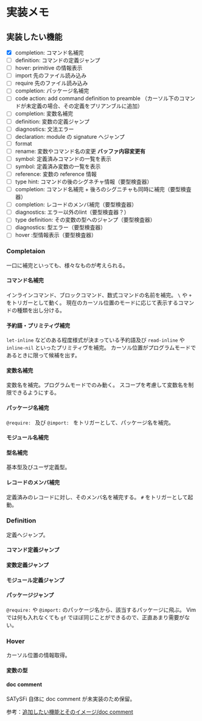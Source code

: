 # 実装メモ

## 実装したい機能

- [x] completion: コマンド名補完
- [ ] definition: コマンドの定義ジャンプ
- [ ] hover: primitive の情報表示
- [ ] import 先のファイル読み込み
- [ ] require 先のファイル読み込み
- [ ] completion: パッケージ名補完
- [ ] code action: add command definition to preamble
      （カーソル下のコマンドが未定義の場合、その定義をプリアンブルに追加）
- [ ] completion: 変数名補完
- [ ] definition: 変数の定義ジャンプ
- [ ] diagnostics: 文法エラー
- [ ] declaration: module の signature へジャンプ
- [ ] format
- [ ] rename: 変数やコマンド名の変更 **バッファ内容変更有**
- [ ] symbol: 定義済みコマンドの一覧を表示
- [ ] symbol: 定義済み変数の一覧を表示
- [ ] reference: 変数の reference 情報
- [ ] type hint: コマンドの後のシグネチャ情報（要型検査器）
- [ ] completion: コマンド名補完 + 後ろのシグニチャも同時に補完（要型検査器）
- [ ] completion: レコードのメンバ補完（要型検査器）
- [ ] diagnostics: エラー以外のlint（要型検査器？）
- [ ] type definition: その変数の型へのジャンプ（要型検査器）
- [ ] diagnostics: 型エラー（要型検査器）
- [ ] hover :型情報表示（要型検査器）

### Completaion

一口に補完といっても、様々なものが考えられる。

#### コマンド名補完

インラインコマンド、ブロックコマンド、数式コマンドの名前を補完。
`\` や `+` をトリガーとして動く。
現在のカーソル位置のモードに応じて表示するコマンドの種類を出し分ける。


#### 予約語・プリミティヴ補完

`let-inline` などのある程度様式が決まっている予約語及び
`read-inline` や `inline-nil` といったプリミティヴを補完。
カーソル位置がプログラムモードであるときに限って候補を出す。


#### 変数名補完

変数名を補完。プログラムモードでのみ動く。
スコープを考慮して変数名を制限できるようにする。

#### パッケージ名補完

`@require: ` 及び `@import: ` をトリガーとして、パッケージ名を補完。

#### モジュール名補完

#### 型名補完

基本型及びユーザ定義型。

#### レコードのメンバ補完

定義済みのレコードに対し、そのメンバ名を補完する。 `#` をトリガーとして起動。

### Definition

定義へジャンプ。

#### コマンド定義ジャンプ

#### 変数定義ジャンプ

#### モジュール定義ジャンプ

#### パッケージジャンプ

`@require:` や `@import:` のパッケージ名から、該当するパッケージに飛ぶ。
Vim では何も入れなくても `gf` でほぼ同じことができるので、正直あまり需要がない。

### Hover

カーソル位置の情報取得。

#### 変数の型

#### doc comment

SATySFi 自体に doc comment が未実装のため保留。

参考：[追加したい機能とそのイメージ/doc comment](https://github.com/gfngfn/SATySFi/wiki/%E8%BF%BD%E5%8A%A0%E3%81%97%E3%81%9F%E3%81%84%E6%A9%9F%E8%83%BD%E3%81%A8%E3%81%9D%E3%81%AE%E3%82%A4%E3%83%A1%E3%83%BC%E3%82%B8#2020-03-22-doc-comment)


